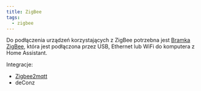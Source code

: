 ```yaml
---
title: ZigBee
tags:
  - zigbee
---
```


Do podłączenia urządzeń korzystających z ZigBee potrzebna jest [Bramka ZigBee](../sprzet/rodzaje/Bramki-ZigBee), która jest podłączona przez USB, Ethernet lub WiFi do komputera z Home Assistant.

Integracje:

- [Zigbee2mqtt](Zigbee2mqtt)
- deConz
